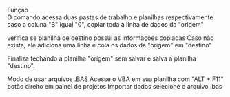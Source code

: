 Função  
  O comando acessa duas pastas de trabalho e planilhas respectivamente 
    caso a coluna "B" igual "0", copiar toda a linha de dados da "origem"
    
  verifica se planilha de destino possui as informações copiadas
    Caso não exista, ele adiciona uma linha e cola os dados de "origem" em "destino"

  Finaliza fechando a planilha "origem" sem salvar e salva a planilha "destino".

Modo de usar arquivos .BAS
  Acesse o VBA em sua planilha com "ALT + F11"
  botão direito em painel de projetos
    Importar dados
  selecione o arquivo .bas
